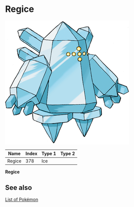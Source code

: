 # Regice


![Regice](images/378.png)

| **Name** | **Index** | **Type 1** | **Type 2** |
|----|----|----|----|
| Regice | 378 | Ice  |  |

**Regice** 

## See also

[List of Pokémon](../pokemon.md)
